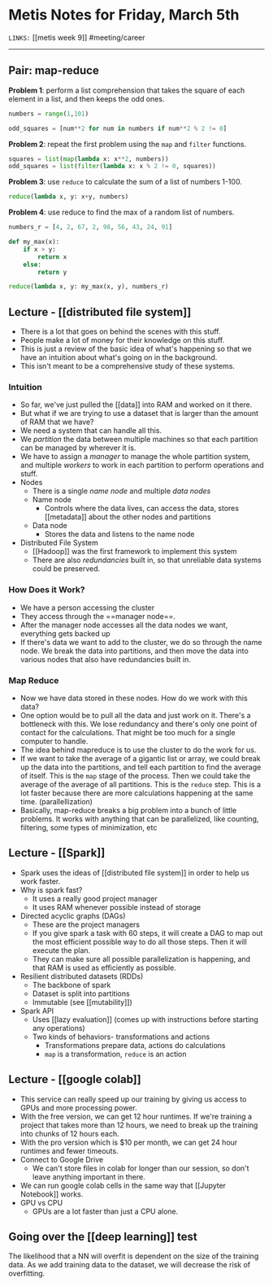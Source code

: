  # Metis Notes for Friday, March 5th
`LINKS:` [[metis week 9]]
#meeting/career

---
## Pair: map-reduce

**Problem 1**: perform a list comprehension that takes the square of each element in a list, and then keeps the odd ones. 
```python
numbers = range(1,101)

odd_squares = [num**2 for num in numbers if num**2 % 2 != 0]
```

**Problem 2**: repeat the first problem using the `map` and `filter` functions. 
```python
squares = list(map(lambda x: x**2, numbers))
odd_squares = list(filter(lambda x: x % 2 != 0, squares))
```

**Problem 3**: use `reduce` to calculate the sum of a list of numbers 1-100. 
```python
reduce(lambda x, y: x+y, numbers)
```

**Problem 4**: use reduce to find the max of a random list of numbers.
```python
numbers_r = [4, 2, 67, 2, 98, 56, 43, 24, 91]

def my_max(x):
	if x > y:
		return x
	else:
		return y

reduce(lambda x, y: my_max(x, y), numbers_r)
```

## Lecture - [[distributed file system]]
- There is a lot that goes on behind the scenes with this stuff. 
- People make a lot of money for their knowledge on this stuff. 
- This is just a review of the basic idea of what's happening so that we have an intuition about what's going on in the background.
- This isn't meant to be a comprehensive study of these systems. 

### Intuition
- So far, we've just pulled the [[data]] into RAM and worked on it there. 
- But what if we are trying to use a dataset that is larger than the amount of RAM that we have?
- We need a system that can handle all this.
- We *partition* the data between multiple machines so that each partition can be managed by wherever it is. 
- We have to assign a *manager* to manage the whole partition system, and multiple *workers* to work in each partition to perform operations and stuff. 
- Nodes
	- There is a single *name node* and multiple *data nodes*
	- Name node
		- Controls where the data lives, can access the data, stores [[metadata]] about the other nodes and partitions
	- Data node
		- Stores the data and listens to the name node
- Distributed File System
	- [[Hadoop]] was the first framework to implement this system
	- There are also *redundancies* built in, so that unreliable data systems could be preserved. 

### How Does it Work?
- We have a person accessing the cluster
- They access through the ==manager node==. 
- After the manager node accesses all the data nodes we want, everything gets backed up
- If there's data we want to add to the cluster, we do so through the name node. We break the data into partitions, and then move the data into various nodes that also have redundancies built in. 

### Map Reduce
- Now we have data stored in these nodes. How do we work with this data?
- One option would be to pull all the data and just work on it. There's a bottleneck with this. We lose redundancy and there's only one point of contact for the calculations. That might be too much for a single computer to handle.
- The idea behind mapreduce is to use the cluster to do the work for us. 
- If we want to take the average of a gigantic list or array, we could break up the data into the partitions, and tell each partition to find the average of itself. This is the `map` stage of the process. Then we could take the average of the average of all partitions. This is the `reduce` step. This is a lot faster because there are more calculations happening at the same time. (parallellization)
- Basically, map-reduce breaks a big problem into a bunch of little problems. It works with anything that can be parallelized, like counting, filtering, some types of minimization, etc

## Lecture - [[Spark]]
- Spark uses the ideas of [[distributed file system]] in order to help us work faster. 
- Why is spark fast?
	- It uses a really good project manager
	- It uses RAM whenever possible instead of storage
- Directed acyclic graphs (DAGs)
	- These are the project managers
	- If you give spark a task with 60 steps, it will create a DAG to map out the most efficient possible way to do all those steps. Then it will execute the plan. 
	- They can make sure all possible parallelization is happening, and that RAM is used as efficiently as possible. 
- Resilient distributed datasets (RDDs)
	- The backbone of spark
	- Dataset is split into partitions
	- Immutable (see [[mutability]])
- Spark API
	- Uses [[lazy evaluation]] (comes up with instructions before starting any operations)
	- Two kinds of behaviors- transformations and actions
		- Transformations prepare data, actions do calculations
		- `map` is a transformation, `reduce` is an action

## Lecture - [[google colab]]
- This service can really speed up our training by giving us access to GPUs and more processing power. 
- With the free version, we can get 12 hour runtimes. If we're training a project that takes more than 12 hours, we need to break up the training into chunks of 12 hours each. 
- With the pro version which is $10 per month, we can get 24 hour runtimes and fewer timeouts. 
- Connect to Google Drive
	- We can't store files in colab for longer than our session, so don't leave anything important in there. 
- We can run google colab cells in the same way that [[Jupyter Notebook]] works. 
- GPU vs CPU
	- GPUs are a lot faster than just a CPU alone. 

## Going over the [[deep learning]] test
The likelihood that a NN will overfit is dependent on the size of the training data. As we add training data to the dataset, we will decrease the risk of overfitting. 